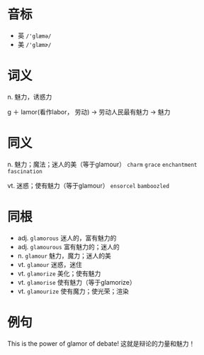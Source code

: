 # 音标

- 英 `/'glæmə/`
- 美 `/'glæmɚ/`

# 词义

n. 魅力，诱惑力




g ＋ lamor(看作labor， 劳动) → 劳动人民最有魅力 → 魅力

# 同义

n. 魅力；魔法；迷人的美（等于glamour）
`charm` `grace` `enchantment` `fascination`

vt. 迷惑；使有魅力（等于glamour）
`ensorcel` `bamboozled`

# 同根

- adj. `glamorous` 迷人的，富有魅力的
- adj. `glamourous` 富有魅力的；迷人的
- n. `glamour` 魅力，魔力；迷人的美
- vt. `glamour` 迷惑，迷住
- vt. `glamorize` 美化；使有魅力
- vt. `glamorise` 使有魅力（等于glamorize）
- vt. `glamourize` 使有魔力；使光荣；渲染

# 例句

This is the power of glamor of debate!
这就是辩论的力量和魅力！


